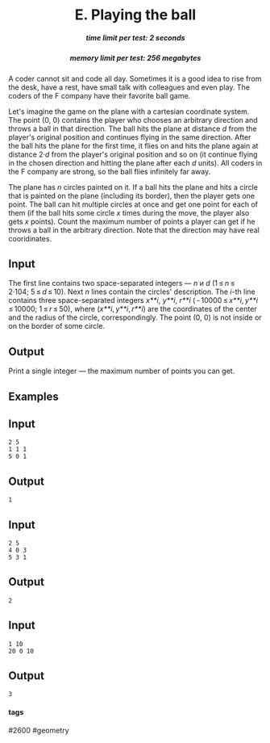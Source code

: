 <h1 style='text-align: center;'> E. Playing the ball</h1>

<h5 style='text-align: center;'>time limit per test: 2 seconds</h5>
<h5 style='text-align: center;'>memory limit per test: 256 megabytes</h5>

A coder cannot sit and code all day. Sometimes it is a good idea to rise from the desk, have a rest, have small talk with colleagues and even play. The coders of the F company have their favorite ball game.

Let's imagine the game on the plane with a cartesian coordinate system. The point (0, 0) contains the player who chooses an arbitrary direction and throws a ball in that direction. The ball hits the plane at distance *d* from the player's original position and continues flying in the same direction. After the ball hits the plane for the first time, it flies on and hits the plane again at distance 2·*d* from the player's original position and so on (it continue flying in the chosen direction and hitting the plane after each *d* units). All coders in the F company are strong, so the ball flies infinitely far away.

The plane has *n* circles painted on it. If a ball hits the plane and hits a circle that is painted on the plane (including its border), then the player gets one point. The ball can hit multiple circles at once and get one point for each of them (if the ball hits some circle *x* times during the move, the player also gets *x* points). Count the maximum number of points a player can get if he throws a ball in the arbitrary direction. Note that the direction may have real cooridinates.

## Input

The first line contains two space-separated integers — *n* и *d* (1 ≤ *n* ≤ 2·104; 5 ≤ *d* ≤ 10). Next *n* lines contain the circles' description. The *i*-th line contains three space-separated integers *x**i*, *y**i*, *r**i* ( - 10000 ≤ *x**i*, *y**i* ≤ 10000; 1 ≤ *r* ≤ 50), where (*x**i*, *y**i*, *r**i*) are the coordinates of the center and the radius of the circle, correspondingly. The point (0, 0) is not inside or on the border of some circle.

## Output

Print a single integer — the maximum number of points you can get.

## Examples

## Input


```
2 5  
1 1 1  
5 0 1  

```
## Output


```
1  

```
## Input


```
2 5  
4 0 3  
5 3 1  

```
## Output


```
2  

```
## Input


```
1 10  
20 0 10  

```
## Output


```
3  

```


#### tags 

#2600 #geometry 